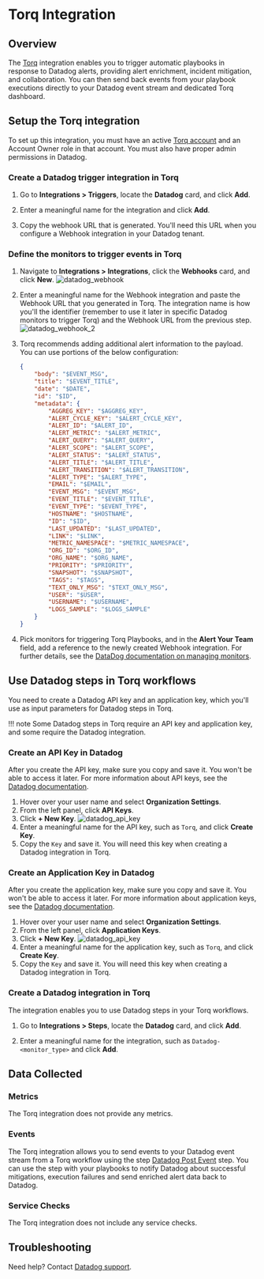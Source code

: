 # Torq Integration

## Overview

The [Torq][1] integration enables you to trigger automatic playbooks in response to Datadog alerts, providing alert enrichment, incident mitigation, and collaboration. You can then send back events from your playbook executions directly to your Datadog event stream and dedicated Torq dashboard.

## Setup the Torq integration

To set up this integration, you must have an active [Torq account][2] and an Account Owner role in that account. You must also have proper admin permissions in Datadog.

### Create a Datadog trigger integration in Torq

1. Go to **Integrations > Triggers**, locate the **Datadog** card, and click **Add**.

2. Enter a meaningful name for the integration and click **Add**.

3. Copy the webhook URL that is generated. You'll need this URL when you configure a Webhook integration in your Datadog tenant.

### Define the monitors to trigger events in Torq

1. Navigate to **Integrations > Integrations**, click the **Webhooks** card, and click **New**.
    ![datadog_webhook](/img/datadog_webhook.png)

2. Enter a meaningful name for the Webhook integration and paste the Webhook URL that you generated in Torq. The integration name is how you'll the identifier (remember to use it later in specific Datadog monitors to trigger Torq) and the Webhook URL from the previous step.
    ![datadog_webhook_2](/img/datadog_webhook_2.png)

3. Torq recommends adding additional alert information to the payload. You can use portions of the below configuration:

    ```json linenums="1"
    {
        "body": "$EVENT_MSG",
        "title": "$EVENT_TITLE",
        "date": "$DATE",
        "id": "$ID",
        "metadata": {
            "AGGREG_KEY": "$AGGREG_KEY",
            "ALERT_CYCLE_KEY": "$ALERT_CYCLE_KEY",
            "ALERT_ID": "$ALERT_ID",
            "ALERT_METRIC": "$ALERT_METRIC",
            "ALERT_QUERY": "$ALERT_QUERY",
            "ALERT_SCOPE": "$ALERT_SCOPE",
            "ALERT_STATUS": "$ALERT_STATUS",
            "ALERT_TITLE": "$ALERT_TITLE",
            "ALERT_TRANSITION": "$ALERT_TRANSITION",
            "ALERT_TYPE": "$ALERT_TYPE",
            "EMAIL": "$EMAIL",
            "EVENT_MSG": "$EVENT_MSG",
            "EVENT_TITLE": "$EVENT_TITLE",
            "EVENT_TYPE": "$EVENT_TYPE",
            "HOSTNAME": "$HOSTNAME",
            "ID": "$ID",
            "LAST_UPDATED": "$LAST_UPDATED",
            "LINK": "$LINK",
            "METRIC_NAMESPACE": "$METRIC_NAMESPACE",
            "ORG_ID": "$ORG_ID",
            "ORG_NAME": "$ORG_NAME",
            "PRIORITY": "$PRIORITY",
            "SNAPSHOT": "$SNAPSHOT",
            "TAGS": "$TAGS",
            "TEXT_ONLY_MSG": "$TEXT_ONLY_MSG",
            "USER": "$USER",
            "USERNAME": "$USERNAME",
            "LOGS_SAMPLE": "$LOGS_SAMPLE"
        }
    }
    ```

4. Pick monitors for triggering Torq Playbooks, and in the **Alert Your Team** field, add a reference to the newly created Webhook integration. For further details, see the [DataDog documentation on managing monitors][7].


## Use Datadog steps in Torq workflows

You need to create a Datadog API key and an application key, which you'll use as input parameters for Datadog steps in Torq.

!!! note
    Some Datadog steps in Torq require an API key and application key, and some require the Datadog integration.

### Create an API Key in Datadog

After you create the API key, make sure you copy and save it. You won't be able to access it later. For more information about API keys, see the [Datadog documentation](https://docs.datadoghq.com/account_management/api-app-keys/).

1. Hover over your user name and select **Organization Settings**.
2. From the left panel, click **API Keys**.
3. Click **+ New Key**.
    ![datadog_api_key](/img/datadog_api_key.png)
4. Enter a meaningful name for the API key, such as `Torq`, and click **Create Key**.
5. Copy the `Key` and save it. You will need this key when creating a Datadog integration in Torq.


### Create an Application Key in Datadog

After you create the application key, make sure you copy and save it. You won't be able to access it later. For more information about application keys, see the [Datadog documentation](https://docs.datadoghq.com/account_management/api-app-keys/#add-application-keys/).

1. Hover over your user name and select **Organization Settings**.
2. From the left panel, click **Application Keys**.
3. Click **+ New Key**.
    ![datadog_api_key](/img/datadog_api_key.png)
4. Enter a meaningful name for the application key, such as `Torq`, and click **Create Key**.
5. Copy the `Key` and save it. You will need this key when creating a Datadog integration in Torq.


### Create a Datadog integration in Torq

The integration enables you to use Datadog steps in your Torq workflows.

1. Go to **Integrations > Steps**, locate the **Datadog** card, and click **Add**.

2. Enter a meaningful name for the integration, such as `Datadog-<monitor_type>` and click **Add**.





## Data Collected

### Metrics

The Torq integration does not provide any metrics.

### Events

The Torq integration allows you to send events to your Datadog event stream from a Torq workflow using the step [Datadog Post Event][10] step. You can use the step with your playbooks to notify Datadog about successful mitigations, execution failures and send enriched alert data back to Datadog.

### Service Checks

The Torq integration does not include any service checks.

## Troubleshooting

Need help? Contact [Datadog support][11].

[1]: https://torq.io
[2]: https://torq.io/get-started/
[5]: https://app.datadoghq.com/account/settings#integrations/webhooks
[7]: https://docs.datadoghq.com/monitors/manage_monitor/
[10]: https://github.com/torqio/steps/tree/master/steps/datadog/post-event
[11]: https://docs.datadoghq.com/help/

